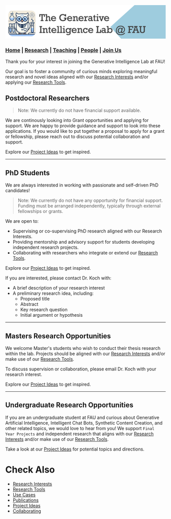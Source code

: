 ![GeniLab-banner](./images/genilab-banner.png)

### [Home](README.md) | [Research](RESEARCH.md) | [Teaching](TEACHING.md) | [People](PEOPLE.md) | [Join Us](JOINUS.md)


Thank you for your interest in joining the Generative Intelligence Lab at FAU!

Our goal is to foster a  community of curious minds exploring meaningful research and novel ideas aligned with our [Research Interests](README.md#research-interests) and/or applying our [Research Tools](README.md#research-tools).


## Postdoctoral Researchers

> Note: We currently do not have financial support available.

We are continously looking into Grant opportunities and applying for support. We are happy to provide guidance and support to look into these applications. If you would like to put together a proposal to apply for a grant or fellowship, please reach out to discuss potential collaboration and support.

Explore our [Project Ideas](COLLABORATING.md#project-ideas) to get inspired.

---

## PhD Students

We are always interested in working with passionate and self-driven PhD candidates!

> Note: We currently do not have any opportunity for financial support. Funding must be arranged independently, typically through external fellowships or grants.

We are open to:

* Supervising or co-supervising PhD research aligned with our Research Interests.
* Providing mentorship and advisory support for students developing independent research projects.
* Collaborating with researchers who integrate or extend our [Research Tools](README.md#research-tools).

Explore our [Project Ideas](COLLABORATING.md#project-ideas) to get inspired.

If you are interested, please contact Dr. Koch with:
* A brief description of your research interest
* A preliminary research idea, including:
  * Proposed title
  * Abstract
  * Key research question
  * Initial argument or hypothesis

---

## Masters Research Opportunities

We welcome Master's students who wish to conduct their thesis research within the lab. Projects should be aligned with our [Research Interests](README.md#research-interests) and/or make use of our [Research Tools](README.md#research-tools).

To discuss supervision or collaboration, please email Dr. Koch with your research interest.

Explore our [Project Ideas](COLLABORATING.md#project-ideas) to get inspired.

---

## Undergraduate Research Opportunities

If you are an undergraduate student at FAU and curious about Generative Artificial Intelligence, Intelligent Chat Bots, Synthetic Content Creation, and other related topics, we would love to hear from you!  We support ``Final Year Projects`` and independent research that aligns with our [Research Interests](README.md#research-interests) and/or make use of our [Research Tools](README.md#research-tools).

Take a look at our [Project Ideas](COLLABORATING.md#project-ideas) for potential topics and directions.


# Check Also
* [Research Interests](README.md#research-interests)
* [Research Tools](README.md#research-tools)
* [Use Cases](RESEARCH.md#use-cases)
* [Publications](RESEARCH.md#publications)
* [Project Ideas](COLLABORATING.md#project-ideas)
* [Collaborating](COLLABORATING.md)


